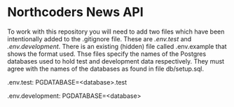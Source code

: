 # Northcoders News API

To work with this repository you will need to add two files which have been
intentionally added to the .gitignore file. These are *.env.test* and
 *.env.development*. There is an existing (hidden) file called .env.example
 that shows the format used. Thse files specify the names of the Postgres
 databases used to hold test and development data respectively. They must
 agree with the names of the databases as found in file db/setup.sql.

.env.test:
PGDATABASE=\<database\>.test

.env.development:
PGDATABASE=\<database\>

